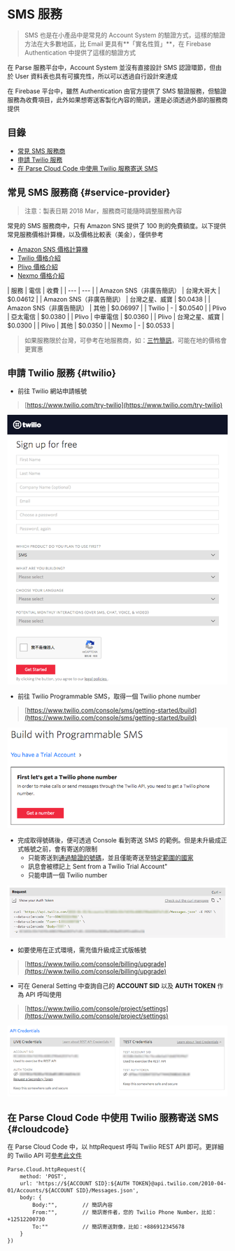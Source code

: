 # SMS 服務

> SMS 也是在小產品中是常見的 Account System 的驗證方式，這樣的驗證方法在大多數地區，比 Email 更具有**「實名性質」**，在 Firebase Authentication 中提供了這樣的驗證方式

在 Parse 服務平台中，Account System 並沒有直接設計 SMS 認證環節，但由於 User 資料表也具有可擴充性，所以可以透過自行設計來達成

在 Firebase 平台中，雖然 Authentication 由官方提供了 SMS 驗證服務，但驗證服務為收費項目，此外如果想寄送客製化內容的簡訊，還是必須透過外部的服務商提供

## 目錄

* [常見 SMS 服務商](sms-fu-wu.md#service-provider)
* [申請 Twilio 服務](sms-fu-wu.md#twilio)
* [在 Parse Cloud Code 中使用 Twilio 服務寄送 SMS](sms-fu-wu.md#cloudcode)

## 常見 SMS 服務商 {#service-provider}

> 注意：製表日期 2018 Mar，服務商可能隨時調整服務內容

常見的 SMS 服務商中，只有 Amazon SNS 提供了 100 則的免費額度。以下提供常見服務價格計算機，以及價格比較表（美金），僅供參考

* [Amazon SNS 價格計算機](https://aws.amazon.com/tw/sns/sms-pricing/)
* [Twilio 價格介紹](https://www.twilio.com/sms/pricing/tw)
* [Plivo 價格介紹](https://www.plivo.com/pricing/TW/#!sms)
* [Nexmo 價格介紹](https://www.nexmo.com/products/sms/pricing)

| 服務 | 電信 | 收費 |
| --- | --- |
| Amazon SNS（非廣告簡訊） | 台灣大哥大 | $0.04612 |
| Amazon SNS（非廣告簡訊） | 台灣之星、威寶 | $0.0438 |
| Amazon SNS（非廣告簡訊） | 其他 | $0.06997 |
| Twilio | - | $0.0540 |
| Plivo | 亞太電信 | $0.0380 |
| Plivo | 中華電信 | $0.0360 |
| Plivo | 台灣之星、威寶 | $0.0300 |
| Plivo | 其他 | $0.0350 |
| Nexmo | - | $0.0533 |

> 如果服務限於台灣，可參考在地服務商，如：[三竹簡訊](https://sms.mitake.com.tw/common/header/price.jsp)，可能在地的價格會更實惠

## 申請 Twilio 服務 {#twilio}

* 前往 Twilio 網站申請帳號

> [https://www.twilio.com/try-twilio](https://www.twilio.com/try-twilio)

![](../.gitbook/assets/sms-twilio-signup.png)

* 前往 Twilio Programmable SMS，取得一個 Twilio phone number

> [https://www.twilio.com/console/sms/getting-started/build](https://www.twilio.com/console/sms/getting-started/build)

![](../.gitbook/assets/sms-twilio-get-number.png)

* 完成取得號碼後，便可透過 Console 看到寄送 SMS 的範例。但是未升級成正式帳號之前，會有寄送的限制
  * 只能寄送到[通過驗證的號碼](https://www.twilio.com/console/phone-numbers/verified)，並且僅能寄送至[特定範圍的國家](https://www.twilio.com/console/sms/settings/geo-permissions)
  * 訊息會被標記上 Sent from a Twilio Trial Account"
  * 只能申請一個 Twilio number

![](../.gitbook/assets/sms-twilio-finish-trial.png)

* 如要使用在正式環境，需充值升級成正式版帳號

> [https://www.twilio.com/console/billing/upgrade](https://www.twilio.com/console/billing/upgrade)

* 可在 General Setting 中查詢自己的 **ACCOUNT SID** 以及 **AUTH TOKEN** 作為 API 呼叫使用

> [https://www.twilio.com/console/project/settings](https://www.twilio.com/console/project/settings)

![](../.gitbook/assets/sms-twilio-setting.png)

## 在 Parse Cloud Code 中使用 Twilio 服務寄送 SMS {#cloudcode}

在 Parse Cloud Code 中，以 httpRequest 呼叫 Twilio REST API 即可。更詳細的 Twilio API 可[參考此文件](https://www.twilio.com/docs/api/messaging/message)

```text
Parse.Cloud.httpRequest({
    method: 'POST',
    url: 'https://${ACCOUNT SID}:${AUTH TOKEN}@api.twilio.com/2010-04-01/Accounts/${ACCOUNT SID}/Messages.json',
    body: {
        Body:"",        // 簡訊內容
        From:"",        // 簡訊寄件者，您的 Twilio Phone Number，比如：+12512200730
        To:""           // 簡訊寄送對像，比如：+886912345678
    }
})
```


